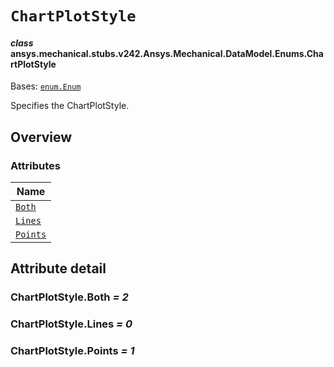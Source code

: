 # `ChartPlotStyle`



#### *class* ansys.mechanical.stubs.v242.Ansys.Mechanical.DataModel.Enums.ChartPlotStyle

Bases: [`enum.Enum`](https://docs.python.org/3/library/enum.html#enum.Enum)

Specifies the ChartPlotStyle.

<!-- !! processed by numpydoc !! -->

<a id="overview"></a>

## Overview

### Attributes

| Name |
| ------------------------------------ |
| [`Both`](#ChartPlotStyle.Both) |
| [`Lines`](#ChartPlotStyle.Lines) |
| [`Points`](#ChartPlotStyle.Points) |

<a id="attribute-detail"></a>

## Attribute detail

<a id="ChartPlotStyle.Both"></a>

### ChartPlotStyle.Both *= 2*

<a id="ChartPlotStyle.Lines"></a>

### ChartPlotStyle.Lines *= 0*

<a id="ChartPlotStyle.Points"></a>

### ChartPlotStyle.Points *= 1*


